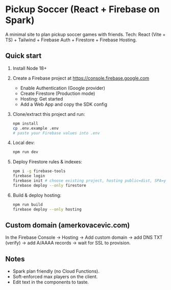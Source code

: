 # Pickup Soccer (React + Firebase on Spark)

A minimal site to plan pickup soccer games with friends. Tech: React (Vite + TS) + Tailwind + Firebase Auth + Firestore + Firebase Hosting.

## Quick start

1. Install Node 18+
2. Create a Firebase project at https://console.firebase.google.com
   - Enable Authentication (Google provider)
   - Create Firestore (Production mode)
   - Hosting: Get started
   - Add a Web App and copy the SDK config
3. Clone/extract this project and run:

   ```bash
   npm install
   cp .env.example .env
   # paste your Firebase values into .env
   ```

4. Local dev:
   ```bash
   npm run dev
   ```

5. Deploy Firestore rules & indexes:
   ```bash
   npm i -g firebase-tools
   firebase login
   firebase init # choose existing project, hosting public=dist, SPA=yes
   firebase deploy --only firestore
   ```

6. Build & deploy hosting:
   ```bash
   npm run build
   firebase deploy --only hosting
   ```

## Custom domain (amerkovacevic.com)

In the Firebase Console → Hosting → Add custom domain → add DNS TXT (verify) → add A/AAAA records → wait for SSL to provision.

## Notes

- Spark plan friendly (no Cloud Functions).
- Soft-enforced max players on the client.
- Edit text in the components to taste.